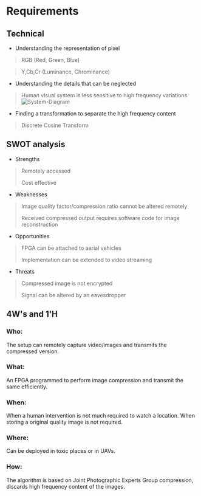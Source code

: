 # Requirements

## Technical
* Understanding the representation of pixel
> RGB (Red, Green, Blue)

> Y,Cb,Cr (Luminance, Chrominance)

* Understanding the details that can be neglected
> Human visual system is less sensitive to high frequency variations
![System-Diagram](https://github.com/A-Sathvik/LTTS_Mini_project/blob/main/Requirements/Frequency%20variation.JPG)

* Finding a transformation to separate the high frequency content
> Discrete Cosine Transform

## SWOT analysis
* Strengths
> Remotely accessed
>
> Cost effective

* Weaknesses
> Image quality factor/compression ratio cannot be altered remotely
> 
> Received compressed output requires software code for image reconstruction

* Opportunities
> FPGA can be attached to aerial vehicles
> 
> Implementation can be extended to video streaming

* Threats
> Compressed image is not encrypted
> 
> Signal can be altered by an eavesdropper

## 4W's and 1'H

### Who:
The setup can remotely capture video/images and transmits the compressed version.

### What:
An FPGA programmed to perform image compression and transmit the same efficiently.

### When:
When a human intervention is not much required to watch a location. When storing a original quality image is not required.

### Where:
Can be deployed in toxic places or in UAVs.

### How:
The algorithm is based on Joint Photographic Experts Group compression, discards high frequency content of the images. 
